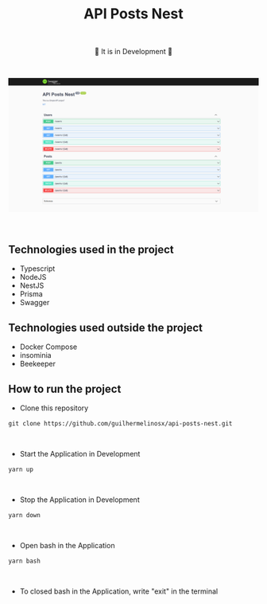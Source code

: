 # <div align="center"> API Posts Nest </div>

</br>

<div align="center">
<p>🚧 It is in Development 🚧</p>

</br>

![image 1](/.github/image.png)

</div>

</br>

## Technologies used in the project

- Typescript
- NodeJS
- NestJS
- Prisma
- Swagger

## Technologies used outside the project

- Docker Compose
- insominia
- Beekeeper

## How to run the project

- Clone this repository

```shell
git clone https://github.com/guilhermelinosx/api-posts-nest.git
```

</br>

- Start the Application in Development

```shell
yarn up
```

</br>

- Stop the Application in Development

```shell
yarn down
```

</br>

- Open bash in the Application

```shell
yarn bash
```

</br>

- To closed bash in the Application, write "exit" in the terminal
